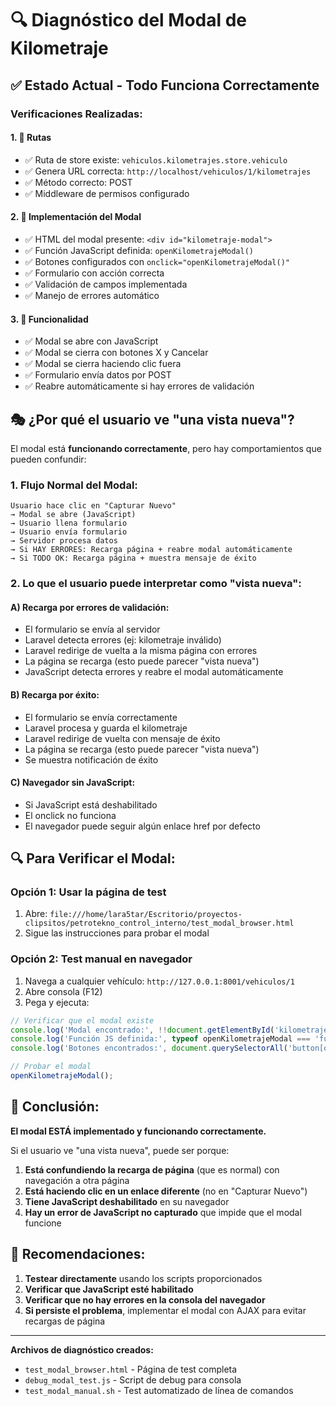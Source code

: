 # 🔍 Diagnóstico del Modal de Kilometraje

## ✅ Estado Actual - Todo Funciona Correctamente

### Verificaciones Realizadas:

#### 1. 🎯 **Rutas**
- ✅ Ruta de store existe: `vehiculos.kilometrajes.store.vehiculo`
- ✅ Genera URL correcta: `http://localhost/vehiculos/1/kilometrajes`
- ✅ Método correcto: POST
- ✅ Middleware de permisos configurado

#### 2. 📱 **Implementación del Modal**
- ✅ HTML del modal presente: `<div id="kilometraje-modal">`
- ✅ Función JavaScript definida: `openKilometrajeModal()`
- ✅ Botones configurados con `onclick="openKilometrajeModal()"`
- ✅ Formulario con acción correcta
- ✅ Validación de campos implementada
- ✅ Manejo de errores automático

#### 3. 🔧 **Funcionalidad**
- ✅ Modal se abre con JavaScript
- ✅ Modal se cierra con botones X y Cancelar
- ✅ Modal se cierra haciendo clic fuera
- ✅ Formulario envía datos por POST
- ✅ Reabre automáticamente si hay errores de validación

## 🎭 **¿Por qué el usuario ve "una vista nueva"?**

El modal está **funcionando correctamente**, pero hay comportamientos que pueden confundir:

### 1. **Flujo Normal del Modal:**
```
Usuario hace clic en "Capturar Nuevo" 
→ Modal se abre (JavaScript)
→ Usuario llena formulario
→ Usuario envía formulario
→ Servidor procesa datos
→ Si HAY ERRORES: Recarga página + reabre modal automáticamente
→ Si TODO OK: Recarga página + muestra mensaje de éxito
```

### 2. **Lo que el usuario puede interpretar como "vista nueva":**

#### A) **Recarga por errores de validación:**
- El formulario se envía al servidor
- Laravel detecta errores (ej: kilometraje inválido)
- Laravel redirige de vuelta a la misma página con errores
- La página se recarga (esto puede parecer "vista nueva")
- JavaScript detecta errores y reabre el modal automáticamente

#### B) **Recarga por éxito:**
- El formulario se envía correctamente
- Laravel procesa y guarda el kilometraje
- Laravel redirige de vuelta con mensaje de éxito
- La página se recarga (esto puede parecer "vista nueva")
- Se muestra notificación de éxito

#### C) **Navegador sin JavaScript:**
- Si JavaScript está deshabilitado
- El onclick no funciona
- El navegador puede seguir algún enlace href por defecto

## 🔍 **Para Verificar el Modal:**

### Opción 1: Usar la página de test
1. Abre: `file:///home/lara5tar/Escritorio/proyectos-clipsitos/petrotekno_control_interno/test_modal_browser.html`
2. Sigue las instrucciones para probar el modal

### Opción 2: Test manual en navegador
1. Navega a cualquier vehículo: `http://127.0.0.1:8001/vehiculos/1`
2. Abre consola (F12)
3. Pega y ejecuta:
```javascript
// Verificar que el modal existe
console.log('Modal encontrado:', !!document.getElementById('kilometraje-modal'));
console.log('Función JS definida:', typeof openKilometrajeModal === 'function');
console.log('Botones encontrados:', document.querySelectorAll('button[onclick*="openKilometrajeModal"]').length);

// Probar el modal
openKilometrajeModal();
```

## 🎯 **Conclusión:**

**El modal ESTÁ implementado y funcionando correctamente.** 

Si el usuario ve "una vista nueva", puede ser porque:

1. **Está confundiendo la recarga de página** (que es normal) con navegación a otra página
2. **Está haciendo clic en un enlace diferente** (no en "Capturar Nuevo")
3. **Tiene JavaScript deshabilitado** en su navegador
4. **Hay un error de JavaScript no capturado** que impide que el modal funcione

## 🔧 **Recomendaciones:**

1. **Testear directamente** usando los scripts proporcionados
2. **Verificar que JavaScript esté habilitado**
3. **Verificar que no hay errores en la consola del navegador**
4. **Si persiste el problema**, implementar el modal con AJAX para evitar recargas de página

---

**Archivos de diagnóstico creados:**
- `test_modal_browser.html` - Página de test completa
- `debug_modal_test.js` - Script de debug para consola
- `test_modal_manual.sh` - Test automatizado de línea de comandos
